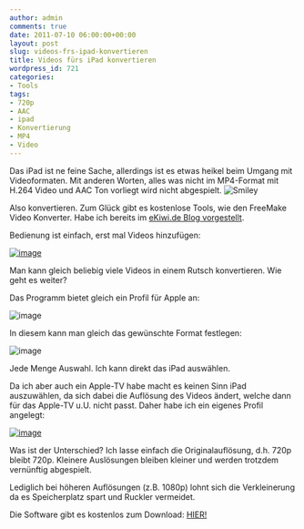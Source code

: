 ```yaml
---
author: admin
comments: true
date: 2011-07-10 06:00:00+00:00
layout: post
slug: videos-frs-ipad-konvertieren
title: Videos fürs iPad konvertieren
wordpress_id: 721
categories:
- Tools
tags:
- 720p
- AAC
- ipad
- Konvertierung
- MP4
- Video
---
```


Das iPad ist ne feine Sache, allerdings ist es etwas heikel beim Umgang mit Videoformaten. Mit anderen Worten, alles was nicht im MP4-Format mit H.264 Video und AAC Ton vorliegt wird nicht abgespielt. ![Smiley](http://andydunkel.net/assets/uploads/2011/07/wlEmoticon-smile2.png)

Also konvertieren. Zum Glück gibt es kostenlose Tools, wie den FreeMake Video Konverter. Habe ich bereits im [eKiwi.de Blog vorgestellt](http://blog.ekiwi.de/?p=241).

Bedienung ist einfach, erst mal Videos hinzufügen:

[![image](http://andydunkel.net/assets/uploads/2011/07/image_thumb2.png)](http://andydunkel.net/assets/uploads/2011/07/image8.png)

Man kann gleich beliebig viele Videos in einem Rutsch konvertieren. Wie geht es weiter?

<!-- more -->

Das Programm bietet gleich ein Profil für Apple an:

![image](http://andydunkel.net/assets/uploads/2011/07/image9.png)

In diesem kann man gleich das gewünschte Format festlegen:

![image](http://andydunkel.net/assets/uploads/2011/07/image10.png)

Jede Menge Auswahl. Ich kann direkt das iPad auswählen. 

Da ich aber auch ein Apple-TV habe macht es keinen Sinn iPad auszuwählen, da sich dabei die Auflösung des Videos ändert, welche dann für das Apple-TV u.U. nicht passt. Daher habe ich ein eigenes Profil angelegt:

[![image](http://andydunkel.net/assets/uploads/2011/07/image_thumb3.png)](http://andydunkel.net/assets/uploads/2011/07/image11.png)

Was ist der Unterschied? Ich lasse einfach die Originalauflösung, d.h. 720p bleibt 720p. Kleinere Auslösungen bleiben kleiner und werden trotzdem vernünftig abgespielt.

Lediglich bei höheren Auflösungen (z.B. 1080p) lohnt sich die Verkleinerung da es Speicherplatz spart und Ruckler vermeidet.

Die Software gibt es kostenlos zum Download: [HIER!](http://www.freemake.com/free_video_converter/)
